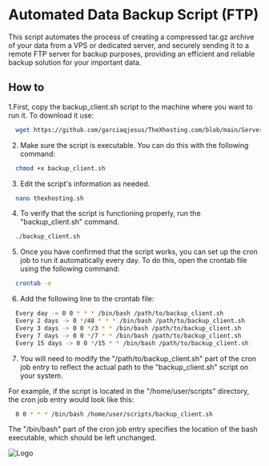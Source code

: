 # Automated Data Backup Script (FTP) 

This script automates the process of creating a compressed tar.gz archive of your data from a VPS or dedicated server, and securely sending it to a remote FTP server for backup purposes, providing an efficient and reliable backup solution for your important data.

## How to

1.First, copy the backup_client.sh script to the machine where you want to run it. 
To download it use:

```bash
  wget https://github.com/garciaqjesus/TheXhosting.com/blob/main/Servers/Backups/backup_client.sh
```

2. Make sure the script is executable. You can do this with the following command:

```bash
  chmod +x backup_client.sh
```

3. Edit the script's information as needed.

```bash
  nano thexhosting.sh
```

4. To verify that the script is functioning properly, run the "backup_client.sh" command.

```bash
  ./backup_client.sh
```

5. Once you have confirmed that the script works, you can set up the cron job to run it automatically every day. 
To do this, open the crontab file using the following command:

```bash
  crontab -e
```

6. Add the following line to the crontab file:

```bash
  Every day -> 0 0 * * * /bin/bash /path/to/backup_client.sh
  Every 2 days -> 0 */48 * * * /bin/bash /path/to/backup_client.sh
  Every 3 days -> 0 0 */3 * * /bin/bash /path/to/backup_client.sh
  Every 7 days -> 0 0 */7 * * /bin/bash /path/to/backup_client.sh
  Every 15 days -> 0 0 */15 * * /bin/bash /path/to/backup_client.sh
```

7. You will need to modify the "/path/to/backup_client.sh" part of the cron job entry to reflect the actual path to the "backup_client.sh" script on your system.

For example, if the script is located in the "/home/user/scripts" directory, the cron job entry would look like this:

```bash
  0 0 * * * /bin/bash /home/user/scripts/backup_client.sh
```

The "/bin/bash" part of the cron job entry specifies the location of the bash executable, which should be left unchanged.

![Logo](https://cdn.discordapp.com/attachments/977211825882025984/1089542172384169994/thexhosting-ascii.png)